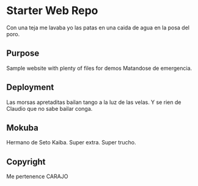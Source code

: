 # Starter Web Repo

Con una teja me lavaba yo las patas en una caida de agua
en la posa del poro.

## Purpose

Sample website with plenty of files for demos
Matandose de emergencia.

## Deployment

Las morsas apretaditas bailan tango a la luz de las velas.
Y se rien de Claudio que no sabe bailar conga.

## Mokuba

Hermano de Seto Kaiba. Super extra.
Super trucho.

## Copyright

Me pertenence CARAJO